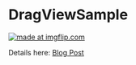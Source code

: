 # DragViewSample

<a href="https://imgflip.com/gif/1ul0qe"><img src="https://i.imgflip.com/1ul0qe.gif" title="made at imgflip.com"/></a>

Details here: <a href="http://www.xamboy.com/2017/08/23/draggable-view-in-xamarin-forms/"/>Blog Post</a>
